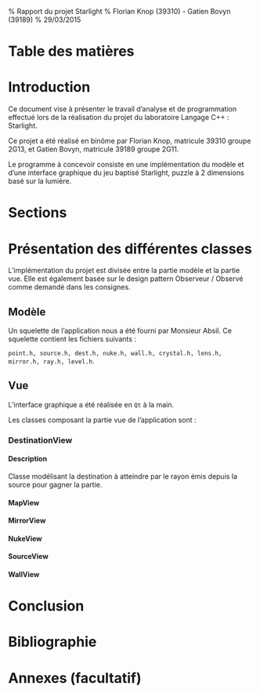 % Rapport du projet Starlight
% Florian Knop (39310) - Gatien Bovyn (39189)
% 29/03/2015

# Table des matières


# Introduction


Ce document vise à présenter le travail d’analyse et de programmation effectué
lors de la réalisation du projet du laboratoire Langage C++ : Starlight.

Ce projet a été réalisé en binôme par Florian Knop, matricule 39310 groupe 2G13,
et Gatien Bovyn, matricule 39189 groupe 2G11.

Le programme à concevoir consiste en une implémentation du modèle et d’une interface
graphique du jeu baptisé Starlight, puzzle à 2 dimensions basé sur la lumière.


# Sections


# Présentation des différentes classes


L’implémentation du projet est divisée entre la partie modèle et la partie vue.
Elle est également basée sur le design pattern  Observeur / Observé  comme demandé
dans les consignes.


## Modèle


Un squelette de l’application nous a été fourni par Monsieur Absil. Ce squelette contient les fichiers suivants :

`point.h, source.h, dest.h, nuke.h, wall.h, crystal.h, lens.h, mirror.h, ray.h, level.h`.


## Vue


L’interface graphique a été réalisée en `Qt` à la main.

Les classes composant la partie vue de l’application sont :

### DestinationView


#### Description

Classe modélisant la destination à atteindre par le rayon émis depuis la source pour gagner la partie.

#### MapView


#### MirrorView


#### NukeView


#### SourceView


#### WallView




# Conclusion


# Bibliographie


# Annexes (facultatif)


